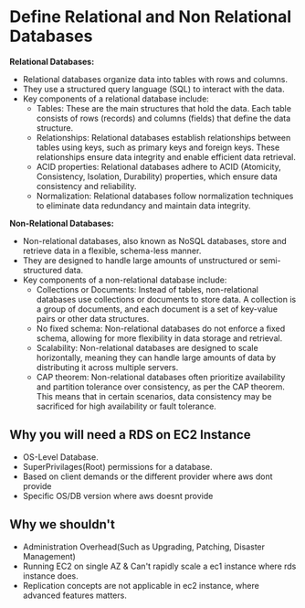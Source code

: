 # Define Relational and Non Relational Databases

**Relational Databases:**

- Relational databases organize data into tables with rows and columns.
- They use a structured query language (SQL) to interact with the data.
- Key components of a relational database include:
    - Tables: These are the main structures that hold the data. Each table consists of rows (records) and columns (fields) that define the data structure.
    - Relationships: Relational databases establish relationships between tables using keys, such as primary keys and foreign keys. These relationships ensure data integrity and enable efficient data retrieval.
    - ACID properties: Relational databases adhere to ACID (Atomicity, Consistency, Isolation, Durability) properties, which ensure data consistency and reliability.
    - Normalization: Relational databases follow normalization techniques to eliminate data redundancy and maintain data integrity.

**Non-Relational Databases:**

- Non-relational databases, also known as NoSQL databases, store and retrieve data in a flexible, schema-less manner.
- They are designed to handle large amounts of unstructured or semi-structured data.
- Key components of a non-relational database include:
    - Collections or Documents: Instead of tables, non-relational databases use collections or documents to store data. A collection is a group of documents, and each document is a set of key-value pairs or other data structures.
    - No fixed schema: Non-relational databases do not enforce a fixed schema, allowing for more flexibility in data storage and retrieval.
    - Scalability: Non-relational databases are designed to scale horizontally, meaning they can handle large amounts of data by distributing it across multiple servers.
    - CAP theorem: Non-relational databases often prioritize availability and partition tolerance over consistency, as per the CAP theorem. This means that in certain scenarios, data consistency may be sacrificed for high availability or fault tolerance.

## Why you will need a RDS on EC2 Instance
- OS-Level Database.
- SuperPrivilages(Root) permissions for a database.
- Based on client demands or the different provider where aws dont provide
- Specific OS/DB version where aws doesnt provide

## Why we shouldn't
- Administration Overhead(Such as Upgrading, Patching, Disaster Management)
- Running EC2 on single AZ & Can't rapidly scale a ec1 instance where rds instance does.
- Replication concepts are not applicable in ec2 instance, where advanced features matters.


